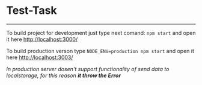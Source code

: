 # Test-Task

***
To build project for development just type next comand: `npm start`
and open it here [http://localhost:3000/](http://localhost:3000/)


To build production verson type `NODE_ENV=production npm start`
and open it here [http://localhost:3003/](http://localhost:3003/)

*In production server dosen't support functionality of send data to localstorage, for this reason __it throw the Error__*